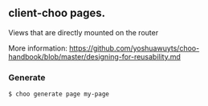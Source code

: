## client-choo pages.

Views that are directly mounted on the router

More information:  https://github.com/yoshuawuyts/choo-handbook/blob/master/designing-for-reusability.md

### Generate

```bash
$ choo generate page my-page
```
